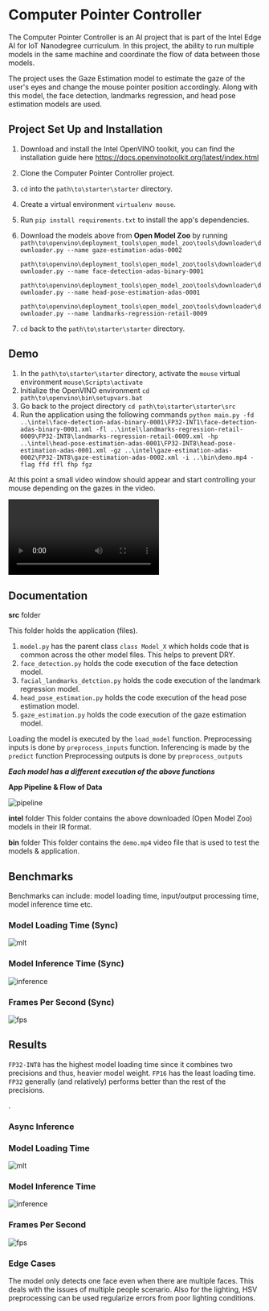 # Computer Pointer Controller

The Computer Pointer Controller is an AI project that is part of the Intel Edge AI for IoT Nanodegree curriculum. In this project, the ability to run multiple models in the same machine and coordinate the flow of data between those models.

The project uses the Gaze Estimation model to estimate the gaze of the user's eyes and change the mouse pointer position accordingly. Along with this model, the face detection, landmarks regression, and head pose estimation models are used.

## Project Set Up and Installation

1. Download and install the Intel OpenVINO toolkit, you can find the installation guide here https://docs.openvinotoolkit.org/latest/index.html
2. Clone the Computer Pointer Controller project.
3. `cd` into the `path\to\starter\starter` directory. 
4. Create a virtual environment `virtualenv mouse`.
5. Run `pip install requirements.txt` to install the app's dependencies.
6. Download  the models above from **Open Model Zoo** by running
    `path\to\openvino\deployment_tools\open_model_zoo\tools\downloader\downloader.py --name gaze-estimation-adas-0002`

    `path\to\openvino\deployment_tools\open_model_zoo\tools\downloader\downloader.py --name face-detection-adas-binary-0001`

    `path\to\openvino\deployment_tools\open_model_zoo\tools\downloader\downloader.py --name head-pose-estimation-adas-0001`

    `path\to\openvino\deployment_tools\open_model_zoo\tools\downloader\downloader.py --name landmarks-regression-retail-0009`
7. `cd` back to the `path\to\starter\starter` directory.

## Demo

1. In the `path\to\starter\starter` directory, activate the `mouse` virtual environment
    `mouse\Scripts\activate`
2. Initialize the OpenVINO environment
    `cd path\to\openvino\bin\setupvars.bat`
3. Go back to the project directory 
    `cd path\to\starter\starter\src`
4. Run the application using the following commands
    `python main.py -fd ..\intel\face-detection-adas-binary-0001\FP32-INT1\face-detection-adas-binary-0001.xml -fl ..\intel\landmarks-regression-retail-0009\FP32-INT8\landmarks-regression-retail-0009.xml -hp ..\intel\head-pose-estimation-adas-0001\FP32-INT8\head-pose-estimation-adas-0001.xml -gz ..\intel\gaze-estimation-adas-0002\FP32-INT8\gaze-estimation-adas-0002.xml -i ..\bin\demo.mp4 -flag ffd ffl fhp fgz`

At this point a small video window should appear and start controlling your mouse depending on the gazes in the video.

![outputVideo](./src/output_video.mp4)

## Documentation

**src** folder

This folder holds the application (files).
1. `model.py` has the parent class `class Model_X` which holds code that is common across the other model files. This helps to prevent DRY.
2. `face_detection.py` holds the code execution of the face detection model.
3. `facial_landmarks_detction.py` holds the code execution of the landmark regression model.
4. `head_pose_estimation.py` holds the code execution of the head pose estimation model.
5. `gaze_estimation.py` holds the code execution of the gaze estimation model.

Loading the model is executed by the `load_model` function.
Preprocessing inputs is done by `preprocess_inputs` function.
Inferencing is made by the `predict` function
Preprocessing outputs is done by `preprocess_outputs`

***Each model has a different execution of the above functions***


**App Pipeline & Flow of Data**

![pipeline](pipeline.png)


**intel** folder
This folder contains the above downloaded (Open Model Zoo) models in their IR format.

**bin** folder
This folder contains the `demo.mp4` video file that is used to test the models & application.



## Benchmarks
Benchmarks can include: model loading time, input/output processing time, model inference time etc.

### Model Loading Time (Sync)
![mlt](./src/model_loading_time.png)

### Model Inference Time (Sync)
![inference](./src/inference_time.png)

### Frames Per Second (Sync)
![fps](./src/fps.png)


## Results
`FP32-INT8` has the highest model loading time since it combines two precisions and thus, heavier model weight. `FP16` has the least loading time.
`FP32` generally (and relatively) performs better than the rest of the precisions.

.

### Async Inference
### Model Loading Time
![mlt](./src/asyncMlt.png)

### Model Inference Time
![inference](./src/asyncInference.png)

### Frames Per Second
![fps](./src/asyncfps.png)


### Edge Cases
The model only detects one face even when there are multiple faces. This deals with the issues of multiple people scenario. 
Also for the lighting, HSV preprocessing can be used regularize errors from poor lighting conditions.
